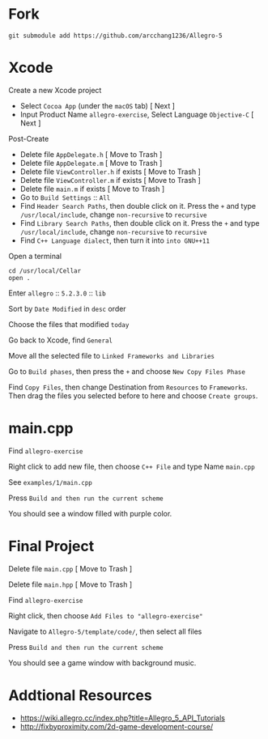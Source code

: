 # Fork

```
git submodule add https://github.com/arcchang1236/Allegro-5 
```

# Xcode

Create a new Xcode project

* Select `Cocoa App` (under the `macOS` tab) [ Next ]
* Input Product Name `allegro-exercise`, Select Language `Objective-C` [ Next ]

Post-Create

* Delete file `AppDelegate.h` [ Move to Trash ]
* Delete file `AppDelegate.m` [ Move to Trash ]
* Delete file `ViewController.h` if exists [ Move to Trash ]
* Delete file `ViewController.m` if exists [ Move to Trash ]
* Delete file `main.m` if exists [ Move to Trash ]
* Go to `Build Settings` :: `All`
* Find `Header Search Paths`, then double click on it. Press the `+` and type `/usr/local/include`, change `non-recursive` to `recursive`
* Find `Library Search Paths`, then double click on it. Press the `+` and type `/usr/local/include`, change `non-recursive` to `recursive`
* Find `C++ Language dialect`, then turn it into `into GNU++11`

Open a terminal

```
cd /usr/local/Cellar
open .
```

Enter `allegro` :: `5.2.3.0` :: `lib`

Sort by `Date Modified` in `desc` order

Choose the files that modified `today`

Go back to Xcode, find `General`

Move all the selected file to `Linked Frameworks and Libraries`

Go to `Build phases`, then press the `+` and choose `New Copy Files Phase`

Find `Copy Files`, then change Destination from `Resources` to `Frameworks`. Then drag the files you selected before to here and choose `Create groups`.

# main.cpp

Find `allegro-exercise`

Right click to add new file, then choose `C++ File` and type Name `main.cpp`

See `examples/1/main.cpp`

Press `Build and then run the current scheme`

You should see a window filled with purple color.

# Final Project

Delete file `main.cpp` [ Move to Trash ]

Delete file `main.hpp` [ Move to Trash ]

Find `allegro-exercise`

Right click, then choose `Add Files to "allegro-exercise"`

Navigate to `Allegro-5/template/code/`, then select all files

Press `Build and then run the current scheme`

You should see a game window with background music.

# Addtional Resources

* https://wiki.allegro.cc/index.php?title=Allegro_5_API_Tutorials
* http://fixbyproximity.com/2d-game-development-course/
